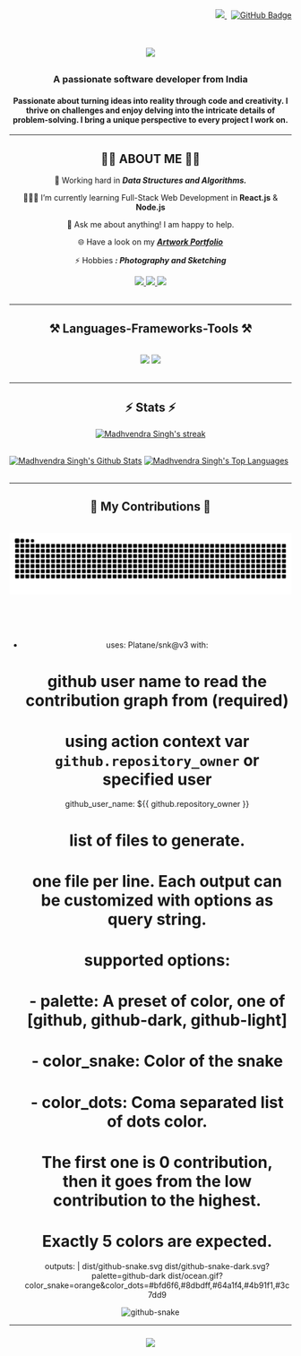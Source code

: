 <!--  Profile views & Followers  -->
<div align="right">
<a href="https://github.com/madhvendrasingh007/github-profile-views-counter">
    <img src="https://komarev.com/ghpvc/?username=madhvendrasingh007">
</a>
&nbsp;
<a href="https://github.com/madhvendrasingh007?tab=followers"><img src="https://img.shields.io/github/followers/madhvendrasingh007?label=Followers&style=social" alt="GitHub Badge"></a>
</div>

<!--  Introduction Line  -->
<h1 align="center">
    <img src="https://readme-typing-svg.herokuapp.com/?font=Righteous&size=35&center=true&vCenter=true&width=500&height=70&duration=3000&lines=Hi+There!+👋;+I'm+Madhvendra+Singh!;" />
</h1>

<h3 align="center">A passionate software developer from India </h3>

<h4 align="center">Passionate about turning ideas into reality through code and creativity. I thrive on challenges and enjoy delving into the intricate details of problem-solving. I bring a unique perspective to every project I work on.</h4>

<hr/>

<!--  About Section  -->
<div align="center">
<h2>🙋‍♂️ ABOUT ME 🙋‍♂️</h2>

🌱 Working hard in  ***Data Structures and Algorithms.***

👨🏻‍💻 I’m currently learning Full-Stack Web Development in **React.js** & **Node.js**

💬 Ask me about anything! I am happy to help.

<!-- 📫 Have a look on my ***[Resume](https://drive.google.com/drive/u/1/my-drive)***     -->

🌐 Have a look on my ***[Artwork Portfolio](https://myartworks-007.netlify.app/)***

⚡ Hobbies ***: Photography and Sketching***
  
 </div>

<div align="center"> 
  <a href="mailto:smadhvendra80@gmail.com">
    <img src="https://img.shields.io/badge/Gmail-333333?style=for-the-badge&logo=gmail&logoColor=red" />
  </a>
  <a href="https://linkedin.com/in/madhvendra-singh-6592201a9/" target="_blank">
    <img src="https://img.shields.io/badge/LinkedIn-0077B5?style=for-the-badge&logo=linkedin&logoColor=white" target="_blank" />
  </a>
  <a href="https://github.com/madhvendrasingh007" target="_blank">
     <img src="https://img.shields.io/badge/Github-FF5722?style=for-the-badge&logo=todoist&logoColor=white" target="_blank" /> <!-- sqlite, safari, google-chrome are other good icon options -->
  </a>
</div>

<br/>
<hr/>


<!--  Language Section  -->
<h2 align="center">⚒️ Languages-Frameworks-Tools ⚒️</h2>
<br/>
<div align="center">
    <img src="https://skillicons.dev/icons?i=react,bootstrap,mui,html,css,vscode,github,figma,tailwind,git,r" />
    <img src="https://skillicons.dev/icons?i=nodejs,python,javascript,express,firebase,mongodb,c,java,mysql" /><br>
</div>

<br/>
<hr/>

<!--  Stats Section  -->
<h2 align="center">⚡ Stats ⚡</h2>
<p align="center">
    <a href="https://github.com/madhvendrasingh007/github-readme-streak-stats">
        <img title="🔥 Get streak stats for your profile at git.io/streak-stats" alt="Madhvendra Singh's streak" src="https://github-readme-streak-stats.herokuapp.com/?user=madhvendrasingh007&theme=black-ice&hide_border=true&stroke=0000&background=060A0CD0"/>
    </a>
</p>

  <br/>
    <a href="https://github.com/madhvendrasingh007/github-readme-stats"><img alt="Madhvendra Singh's Github Stats" src="https://github-readme-stats.vercel.app/api?username=madhvendrasingh007&show_icons=true&count_private=true&theme=react&hide_border=true&bg_color=0D1117" /></a>
  <a href="https://github.com/madhvendrasingh007/github-readme-stats">
  <img alt="Madhvendra Singh's Top Languages" src="https://github-readme-stats.vercel.app/api/top-langs/?username=madhvendrasingh007&hide=Hack,PHP&langs_count=8&count_private=true&layout=compact&theme=react&hide_border=true&bg_color=0D1117" /></a>
  <br/>


<br/>
<hr/>

<div align="center">
  <h2>🐍 My Contributions 🐍</h2>
  <br>
  <img alt="snake eating my contributions" src="https://raw.githubusercontent.com/madhvendrasingh007/madhvendrasingh007/output/github-contribution-grid-snake.svg" />
  
  <br/><br/><br/>

  - uses: Platane/snk@v3
  with:
    # github user name to read the contribution graph from (**required**)
    # using action context var `github.repository_owner` or specified user
    github_user_name: ${{ github.repository_owner }}

    # list of files to generate.
    # one file per line. Each output can be customized with options as query string.
    #
    #  supported options:
    #  - palette:     A preset of color, one of [github, github-dark, github-light]
    #  - color_snake: Color of the snake
    #  - color_dots:  Coma separated list of dots color.
    #                 The first one is 0 contribution, then it goes from the low contribution to the highest.
    #                 Exactly 5 colors are expected.
    outputs: |
      dist/github-snake.svg
      dist/github-snake-dark.svg?palette=github-dark
      dist/ocean.gif?color_snake=orange&color_dots=#bfd6f6,#8dbdff,#64a1f4,#4b91f1,#3c7dd9
    <picture>
  <source media="(prefers-color-scheme: dark)" srcset="github-snake-dark.svg" />
  <source media="(prefers-color-scheme: light)" srcset="github-snake.svg" />
  <img alt="github-snake" src="github-snake.svg" />
</picture>
</div>

<hr/>

<!--  Ending Line  -->
<h3 align="center">
    <img src="https://readme-typing-svg.herokuapp.com/?font=Righteous&size=25&center=true&vCenter=true&width=500&height=70&duration=4000&lines=Thanks+for+visiting!+✌️;+Great+day+ahead!;" />
</h3>
